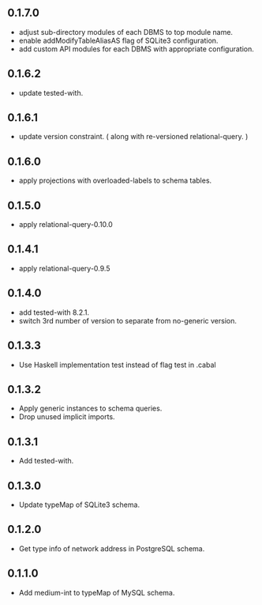 <!-- -*- Markdown -*- -->

## 0.1.7.0

- adjust sub-directory modules of each DBMS to top module name.
- enable addModifyTableAliasAS flag of SQLite3 configuration.
- add custom API modules for each DBMS with appropriate configuration.

## 0.1.6.2

- update tested-with.

## 0.1.6.1

- update version constraint. ( along with re-versioned relational-query. )

## 0.1.6.0

- apply projections with overloaded-labels to schema tables.

## 0.1.5.0

- apply relational-query-0.10.0

## 0.1.4.1

- apply relational-query-0.9.5

## 0.1.4.0

- add tested-with 8.2.1.
- switch 3rd number of version to separate from no-generic version.

## 0.1.3.3

- Use Haskell implementation test instead of flag test in .cabal

## 0.1.3.2

- Apply generic instances to schema queries.
- Drop unused implicit imports.

## 0.1.3.1

- Add tested-with.

## 0.1.3.0

- Update typeMap of SQLite3 schema.

## 0.1.2.0

- Get type info of network address in PostgreSQL schema.

## 0.1.1.0

- Add medium-int to typeMap of MySQL schema.

